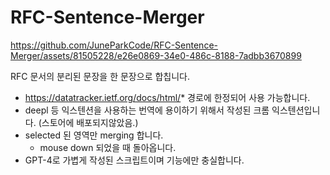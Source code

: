 # RFC-Sentence-Merger

https://github.com/JuneParkCode/RFC-Sentence-Merger/assets/81505228/e26e0869-34e0-486c-8188-7adbb3670899

RFC 문서의 분리된 문장을 한 문장으로 합칩니다.

- https://datatracker.ietf.org/docs/html/* 경로에 한정되어 사용 가능합니다.
- deepl 등 익스텐션을 사용하는 번역에 용이하기 위해서 작성된 크롬 익스텐션입니다. (스토어에 배포되지않았음.)
- selected 된 영역만 merging 합니다.
  - mouse down 되었을 때 돌아옵니다.
- GPT-4로 가볍게 작성된 스크립트이며 기능에만 충실합니다.

